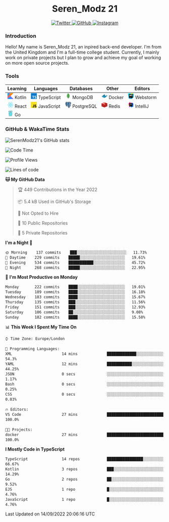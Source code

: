 <div align="center">
  <h1>Seren_Modz 21</h1>
  <a href="https://twitter.com/SerenModz21">
    <img alt="Twitter" src="https://img.shields.io/badge/twitter%20-%231DA1F2.svg?&style=for-the-badge&logo=Twitter&logoColor=white">
  </a>
  <a href="https://github.com/SerenModz21">
    <img alt="GitHub" src="https://img.shields.io/badge/github%20-%23121011.svg?&style=for-the-badge&logo=github&logoColor=white">
  </a>
  <a href="https://www.instagram.com/serenmodz21">
    <img alt="Instagram" src="https://img.shields.io/badge/instagram%20-%23E4405F.svg?&style=for-the-badge&logo=Instagram&logoColor=white">
  </a>
</div>

### Introduction

Hello! My name is Seren_Modz 21, an inpired back-end developer. I'm from the United Kingdom and I'm a full-time college student. Currently, I mainly work on private projects but I plan to grow and achieve my goal of working on more open source projects. 

### Tools

 **Learning**                                        | **Languages**                                               | **Databases**                                               | **Other**                                           | **Editors**                                                  
-----------------------------------------------------|-------------------------------------------------------------|-------------------------------------------------------------|-----------------------------------------------------|--------------------------------------------------------------
 <img width="19px" src="./assets/kotlin.svg"> Kotlin | <img width="19px" src="./assets/typescript.svg"> TypeScript | <img width="19px" src="./assets/mongodb.svg"> MongoDB       | <img width="19px" src="./assets/docker.svg"> Docker | <img width="19px" src="./assets/webstorm.svg"> Webstorm      
 <img width="19px" src="./assets/react.svg"> React   | <img width="19px" src="./assets/javascript.svg"> JavaScript | <img width="19px" src="./assets/postgresql.svg"> PostgreSQL | <img width="19px" src="./assets/redis.svg"> Redis   | <img width="19px" src="./assets/intellij-idea.svg"> IntelliJ
 <img width="19px" src="./assets/go.svg"> Go         |                                                             |                                                             |                                                     |                                                                                                               

### GitHub & WakaTime Stats

![SerenModz21's GitHub stats](https://github-readme-stats.vercel.app/api?username=SerenModz21&show_icons=true&theme=dark)

<!--START_SECTION:waka-->
![Code Time](http://img.shields.io/badge/Code%20Time-1%2C545%20hrs%2016%20mins-blue)

![Profile Views](http://img.shields.io/badge/Profile%20Views-0-blue)

![Lines of code](https://img.shields.io/badge/From%20Hello%20World%20I%27ve%20Written-13%20Thousand%20lines%20of%20code-blue)

**🐱 My GitHub Data** 

> 🏆 449 Contributions in the Year 2022
 > 
> 📦 5.4 kB Used in GitHub's Storage 
 > 
> 🚫 Not Opted to Hire
 > 
> 📜 10 Public Repositories 
 > 
> 🔑 5 Private Repositories  
 > 
**I'm a Night 🦉** 

```text
🌞 Morning    137 commits    ███░░░░░░░░░░░░░░░░░░░░░░   11.73% 
🌆 Daytime    229 commits    █████░░░░░░░░░░░░░░░░░░░░   19.61% 
🌃 Evening    534 commits    ███████████░░░░░░░░░░░░░░   45.72% 
🌙 Night      268 commits    █████░░░░░░░░░░░░░░░░░░░░   22.95%

```
📅 **I'm Most Productive on Monday** 

```text
Monday       222 commits    ████░░░░░░░░░░░░░░░░░░░░░   19.01% 
Tuesday      189 commits    ████░░░░░░░░░░░░░░░░░░░░░   16.18% 
Wednesday    183 commits    ████░░░░░░░░░░░░░░░░░░░░░   15.67% 
Thursday     135 commits    ███░░░░░░░░░░░░░░░░░░░░░░   11.56% 
Friday       151 commits    ███░░░░░░░░░░░░░░░░░░░░░░   12.93% 
Saturday     106 commits    ██░░░░░░░░░░░░░░░░░░░░░░░   9.08% 
Sunday       182 commits    ████░░░░░░░░░░░░░░░░░░░░░   15.58%

```


📊 **This Week I Spent My Time On** 

```text
⌚︎ Time Zone: Europe/London

💬 Programming Languages: 
XML                      14 mins             █████████████░░░░░░░░░░░░   54.3% 
YAML                     12 mins             ███████████░░░░░░░░░░░░░░   44.25% 
JSON                     0 secs              ░░░░░░░░░░░░░░░░░░░░░░░░░   1.17% 
Bash                     0 secs              ░░░░░░░░░░░░░░░░░░░░░░░░░   0.25% 
CSS                      0 secs              ░░░░░░░░░░░░░░░░░░░░░░░░░   0.03%

🔥 Editors: 
VS Code                  27 mins             █████████████████████████   100.0%

🐱‍💻 Projects: 
docker                   27 mins             █████████████████████████   100.0%

```

**I Mostly Code in TypeScript** 

```text
TypeScript               14 repos            ████████████████░░░░░░░░░   66.67% 
Kotlin                   3 repos             ███░░░░░░░░░░░░░░░░░░░░░░   14.29% 
Go                       2 repos             ██░░░░░░░░░░░░░░░░░░░░░░░   9.52% 
EJS                      1 repo              █░░░░░░░░░░░░░░░░░░░░░░░░   4.76% 
JavaScript               1 repo              █░░░░░░░░░░░░░░░░░░░░░░░░   4.76%

```



 Last Updated on 14/09/2022 20:06:16 UTC
<!--END_SECTION:waka-->
